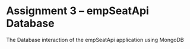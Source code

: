 # **Assignment 3 – empSeatApi Database**

The Database interaction of the empSeatApi application using MongoDB

